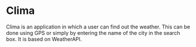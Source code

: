 # Clima

Clima is an application in which a user can find out the weather. This can be done using GPS or simply by entering the name of the city in the search box. It is based on WeatherAPI.
